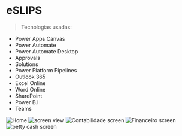 # eSLIPS
>Tecnologias usadas:
  * Power Apps Canvas
  * Power Automate
  * Power Automate Desktop
  * Approvals
  * Solutions
  * Power Platform Pipelines
  * Outlook 365
  * Excel Online
  * Word Online
  * SharePoint
  * Power B.I
  * Teams

![Home](https://user-images.githubusercontent.com/94719601/224183439-657e1fd9-471e-4b98-9f6d-a960000e2b52.jpg)
![screen view](https://user-images.githubusercontent.com/94719601/224183445-f3be2052-b131-42a3-8dfe-9c8fa80d8994.jpg)
![Contabilidade screen](https://user-images.githubusercontent.com/94719601/224183435-db440a33-3e80-4517-a966-eb5666768160.jpg)
![Financeiro screen](https://user-images.githubusercontent.com/94719601/224183437-4bf246d7-29f8-4a0e-9479-0dc4679d4605.jpg)
![petty cash screen](https://user-images.githubusercontent.com/94719601/224183442-c3f426ca-07e5-4213-9ff3-00bf3db6c9f9.jpg)

